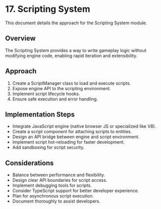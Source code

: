 # 17. Scripting System

This document details the approach for the Scripting System module.

## Overview

The Scripting System provides a way to write gameplay logic without modifying engine code, enabling rapid iteration and extensibility.

## Approach

1. Create a ScriptManager class to load and execute scripts.
2. Expose engine API to the scripting environment.
3. Implement script lifecycle hooks.
4. Ensure safe execution and error handling.

## Implementation Steps

- Integrate JavaScript engine (native browser JS or specialized like V8).
- Create a script component for attaching scripts to entities.
- Design an API bridge between engine and script environment.
- Implement script hot-reloading for faster development.
- Add sandboxing for script security.

## Considerations

- Balance between performance and flexibility.
- Design clear API boundaries for script access.
- Implement debugging tools for scripts.
- Consider TypeScript support for better developer experience.
- Plan for asynchronous script execution.
- Document thoroughly to assist developers.
